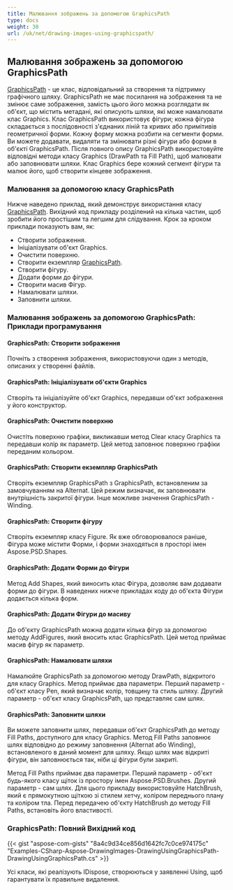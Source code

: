 ```yaml
---
title: Малювання зображень за допомогою GraphicsPath
type: docs
weight: 30
url: /uk/net/drawing-images-using-graphicspath/
---
```


## **Малювання зображень за допомогою GraphicsPath**
[GraphicsPath](https://reference.aspose.com/psd/net/aspose.psd/graphicspath) - це клас, відповідальний за створення та підтримку графічного шляху. GraphicsPath не має посилання на зображення та не змінює саме зображення, замість цього його можна розглядати як об'єкт, що містить метадані, які описують шляхи, які може намалювати клас Graphics. Клас GraphicsPath використовує фігури; кожна фігура складається з послідовності з'єднаних ліній та кривих або примітивів геометричної форми. Кожну форму можна розбити на сегменти форми. Ви можете додавати, видаляти та змінювати різні фігури або форми в об'єкті GraphicsPath. Після повного опису GraphicsPath використовуйте відповідні методи класу Graphics (DrawPath та Fill Path), щоб малювати або заповнювати шляхи. Клас Graphics бере кожний сегмент фігури та малює його, щоб створити кінцеве зображення.
### **Малювання за допомогою класу GraphicsPath**
Нижче наведено приклад, який демонструє використання класу [GraphicsPath](https://reference.aspose.com/psd/net/aspose.psd/graphicspath). Вихідний код прикладу розділений на кілька частин, щоб зробити його простішим та легшим для слідування. Крок за кроком приклади показують вам, як:

- Створити зображення.
- Ініціалізувати об'єкт Graphics.
- Очистити поверхню.
- Створити екземпляр [GraphicsPath](https://reference.aspose.com/psd/net/aspose.psd/graphicspath).
- Створити фігуру.
- Додати форми до фігури.
- Створити масив Фігур.
- Намалювати шляхи.
- Заповнити шляхи.


### **Малювання зображень за допомогою GraphicsPath: Приклади програмування**
#### **GraphicsPath: Створити зображення**
Почніть з створення зображення, використовуючи один з методів, описаних у створенні файлів.
#### **GraphicsPath: Ініціалізувати об'єкти Graphics**
Створіть та ініціалізуйте об'єкт Graphics, передавши об'єкт зображення у його конструктор.
#### **GraphicsPath: Очистити поверхню**
Очистіть поверхню графіки, викликавши метод Clear класу Graphics та передавши колір як параметр. Цей метод заповнює поверхню графіки переданим кольором.
#### **GraphicsPath: Створити екземпляр GraphicsPath**
Створіть екземпляр GraphicsPath з GraphicsPath, встановленим за замовчуванням на Alternat. Цей режим визначає, як заповнювати внутрішність закритої фігури. Інше можливе значення GraphicsPath - Winding.
#### **GraphicsPath: Створити фігуру**
Створіть екземпляр класу Figure. Як вже обговорювалося раніше, Фігура може містити Форми, і форми знаходяться в просторі імен Aspose.PSD.Shapes.
#### **GraphicsPath: Додати Форми до Фігури**
Метод Add Shapes, який виносить клас Фігура, дозволяє вам додавати форми до фігури. В наведених нижче прикладах коду до об'єкта Фігури додається кілька форм.
#### **GraphicsPath: Додати Фігури до масиву**
До об'єкту GraphicsPath можна додати кілька фігур за допомогою методу AddFigures, який вносить клас GraphicsPath. Цей метод приймає масив фігур як параметр.
#### **GraphicsPath: Намалювати шляхи**
Намалюйте GraphicsPath за допомогою методу DrawPath, відкритого для класу Graphics. Метод приймає два параметри. Перший параметр - об'єкт класу Pen, який визначає колір, товщину та стиль шляху. Другий параметр - об'єкт класу GraphicsPath, що представляє сам шлях.
#### **GraphicsPath: Заповнити шляхи**


Ви можете заповнити шлях, передавши об'єкт GraphicsPath до методу Fill Paths, доступного для класу Graphics. Метод Fill Paths заповнює шлях відповідно до режиму заповнення (Alternat або Winding), встановленого в даний момент для шляху. Якщо шлях має відкриті фігури, він заповнюється так, ніби ці фігури були закриті.

Метод Fill Paths приймає два параметри. Перший параметр - об'єкт будь-якого класу щіток із простору імен Aspose.PSD.Brushes. Другий параметр - сам шлях. Для цього прикладу використовуйте HatchBrush, який є прямокутною щіткою зі стилем хетчу, коліром переднього плану та коліром тла. Перед передачею об'єкту HatchBrush до методу Fill Paths, встановіть його властивості.
### **GraphicsPath: Повний Вихідний код**
{{< gist "aspose-com-gists" "8a4c9d34ce856d1642fc7c0ce974175c" "Examples-CSharp-Aspose-DrawingImages-DrawingUsingGraphicsPath-DrawingUsingGraphicsPath.cs" >}}



Усі класи, які реалізують IDispose, створюються у заявленні Using, щоб гарантувати їх правильне видалення.
